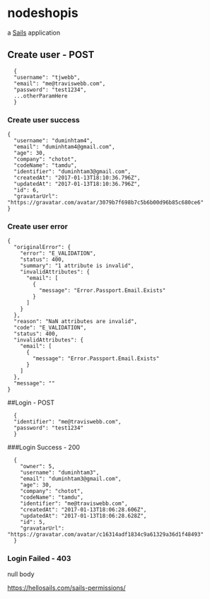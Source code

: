 # nodeshopis

a [Sails](http://sailsjs.org) application

## Create user - POST
```
  {
  "username": "tjwebb",
  "email": "me@traviswebb.com",
  "password": "test1234",
  ...otherParamHere
  }
```

### Create user success
```
{
  "username": "duminhtam4",
  "email": "duminhtam4@gmail.com",
  "age": 30,
  "company": "chotot",
  "codeName": "tamdu",
  "identifier": "duminhtam3@gmail.com",
  "createdAt": "2017-01-13T18:10:36.796Z",
  "updatedAt": "2017-01-13T18:10:36.796Z",
  "id": 6,
  "gravatarUrl": "https://gravatar.com/avatar/3079b7f698b7c5b6b00d96b85c680ce6"
}
```

### Create user error
```
{
  "originalError": {
    "error": "E_VALIDATION",
    "status": 400,
    "summary": "1 attribute is invalid",
    "invalidAttributes": {
      "email": [
        {
          "message": "Error.Passport.Email.Exists"
        }
      ]
    }
  },
  "reason": "NaN attributes are invalid",
  "code": "E_VALIDATION",
  "status": 400,
  "invalidAttributes": {
    "email": [
      {
        "message": "Error.Passport.Email.Exists"
      }
    ]
  },
  "message": ""
}
```

##Login - POST
```
  {
  "identifier": "me@traviswebb.com",
  "password": "test1234"
  }
```
###Login Success - 200
```
  {
    "owner": 5,
    "username": "duminhtam3",
    "email": "duminhtam3@gmail.com",
    "age": 30,
    "company": "chotot",
    "codeName": "tamdu",
    "identifier": "me@traviswebb.com",
    "createdAt": "2017-01-13T18:06:28.606Z",
    "updatedAt": "2017-01-13T18:06:28.628Z",
    "id": 5,
    "gravatarUrl": "https://gravatar.com/avatar/c16314adf1834c9a61329a36d1f48493"
  }
```
### Login Failed - 403
null body

https://hellosails.com/sails-permissions/
